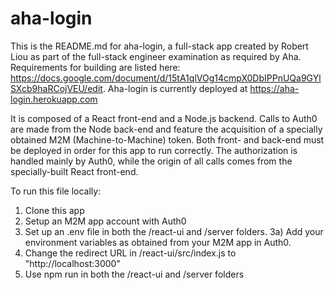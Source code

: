 # aha-login
This is the README.md for aha-login, a full-stack app created by Robert Liou as part of the full-stack engineer examination as required by Aha. Requirements for building are listed here: https://docs.google.com/document/d/15tA1qlVOg14cmpX0DbIPPnUQa9GYlSXcb9haRCojVEU/edit.
Aha-login is currently deployed at https://aha-login.herokuapp.com

It is composed of a React front-end and a Node.js backend. Calls to Auth0 are made from the Node back-end and feature the acquisition of a specially obtained M2M (Machine-to-Machine) token. Both front- and back-end must be deployed in order for this app to run correctly. The authorization is handled mainly by Auth0, while the origin of all calls comes from the specially-built React front-end.

To run this file locally:

1) Clone this app
2) Setup an M2M app account with Auth0
3) Set up an .env file in both the /react-ui and /server folders.
3a) Add your environment variables as obtained from your M2M app in Auth0.
4) Change the redirect URL in /react-ui/src/index.js to "http://localhost:3000"
5) Use npm run in both the /react-ui and /server folders
